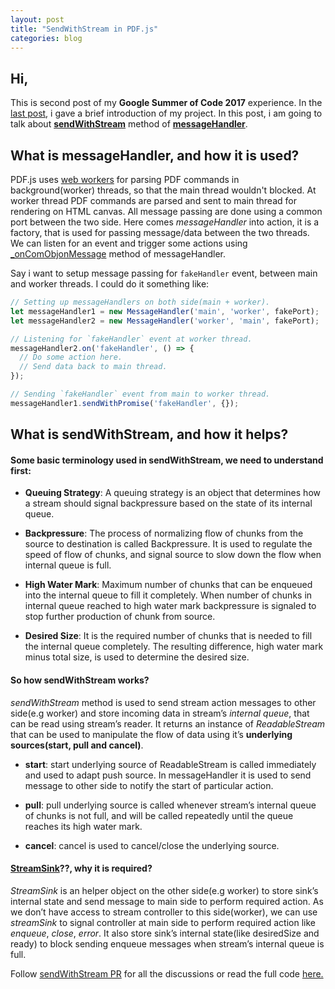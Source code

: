 ```yaml
---
layout: post
title: "SendWithStream in PDF.js"
categories: blog
---
```


## Hi,

This is second post of my **Google Summer of Code 2017** experience. In the [last post](http://mukulmishra.me/blog/GSoC-First-Post/), i gave a brief introduction of my project. In this post, i am going to talk about [**sendWithStream**](https://github.com/mozilla/pdf.js/blob/master/src/shared/util.js#L1370) method of [**messageHandler**](https://github.com/mozilla/pdf.js/blob/master/src/shared/util.js#L1239).

## What is messageHandler, and how it is used?

PDF.js uses [web workers](https://developer.mozilla.org/en-US/docs/Web/API/Web_Workers_API/Using_web_workers) for parsing PDF commands in background(worker) threads, so that the main thread wouldn't blocked. At worker thread PDF commands are parsed and sent to main thread for rendering on HTML canvas. All message passing are done using a common port between the two side. Here comes _messageHandler_ into action, it is a factory, that is used for passing message/data between the two threads. We can listen for an event and trigger some actions using [_onComObjonMessage](https://github.com/mozilla/pdf.js/blob/master/src/shared/util.js#L1251) method of messageHandler.

Say i want to setup message passing for `fakeHandler` event, between main and worker threads. I could do it something like:

```javascript
// Setting up messageHandlers on both side(main + worker).
let messageHandler1 = new MessageHandler('main', 'worker', fakePort);
let messageHandler2 = new MessageHandler('worker', 'main', fakePort);

// Listening for `fakeHandler` event at worker thread.
messageHandler2.on('fakeHandler', () => {
  // Do some action here.
  // Send data back to main thread.
});

// Sending `fakeHandler` event from main to worker thread.
messageHandler1.sendWithPromise('fakeHandler', {});
```

## What is sendWithStream, and how it helps?

#### Some basic terminology used in sendWithStream, we need to understand first:

- **Queuing Strategy**: A queuing strategy is an object that determines how a stream should signal backpressure based on the state of its internal queue.

- **Backpressure**: The process of normalizing flow of chunks from the source to destination is called Backpressure. It is used to regulate the speed of flow of chunks, and signal source to slow down the flow when internal queue is full.

- **High Water Mark**: Maximum number of chunks that can be enqueued into the internal queue to fill it completely. When number of chunks in internal queue reached to high water mark backpressure is signaled to stop further production of chunk from source.

- **Desired Size**: It is the required number of chunks that is needed to fill the internal queue completely. The resulting difference, high water mark minus total size, is used to determine the desired size.


#### So how sendWithStream works?

_sendWithStream_ method is used to send stream action messages to other side(e.g worker) and store incoming data in stream’s _internal queue_, that can be read using stream’s reader. It returns an instance of _ReadableStream_ that can be used to manipulate the flow of data using it’s **underlying sources(start, pull and cancel)**.

- **start**: start underlying source of ReadableStream is called immediately and used to adapt push source. In messageHandler it is used to send message to other side to notify the start of particular action.

- **pull**: pull underlying source is called whenever stream’s internal queue of chunks is not full, and will be called repeatedly until the queue reaches its high water mark.

- **cancel**: cancel is used to cancel/close the underlying source.

#### [StreamSink](https://github.com/mozilla/pdf.js/blob/master/src/shared/util.js#L1425)??, why it is required?

_StreamSink_ is an helper object on the other side(e.g worker) to store sink’s internal state and send message to main side to perform required action. As we don’t have access to stream controller to this side(worker), we can use _streamSink_ to signal controller at main side to perform required action like _enqueue_, _close_, _error_. It also store sink’s internal state(like desiredSize and ready) to block sending enqueue messages when stream’s internal queue is full.

Follow [sendWithStream PR](https://github.com/mozilla/pdf.js/pull/8430) for all the discussions or read the full code [here.](https://github.com/mukulmishra18/pdf.js/commit/bbd9968f76c68f6120a6e36825796347b7bb152a)